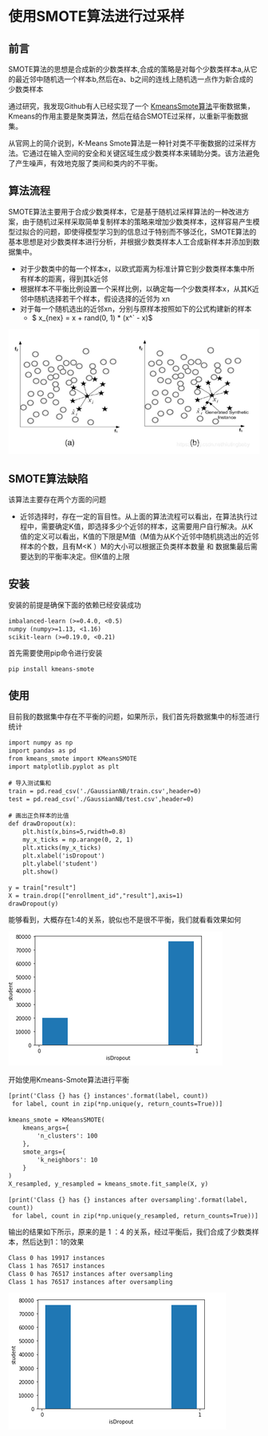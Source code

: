 # 使用SMOTE算法进行过采样

## 前言

SMOTE算法的思想是合成新的少数类样本,合成的策略是对每个少数类样本a,从它的最近邻中随机选一个样本b,然后在a、b之间的连线上随机选一点作为新合成的少数类样本

通过研究，我发现Github有人已经实现了一个 [KmeansSmote算法](https://github.com/felix-last/kmeans_smote)平衡数据集，Kmeans的作用主要是聚类算法，然后在结合SMOTE过采样，以重新平衡数据集。

从官网上的简介说到，K-Means Smote算法是一种针对类不平衡数据的过采样方法。它通过在输入空间的安全和关键区域生成少数类样本来辅助分类。该方法避免了产生噪声，有效地克服了类间和类内的不平衡。

## 算法流程

SMOTE算法主要用于合成少数类样本，它是基于随机过采样算法的一种改进方案，由于随机过采样采取简单复制样本的策略来增加少数类样本，这样容易产生模型过拟合的问题，即使得模型学习到的信息过于特别而不够泛化，SMOTE算法的基本思想是对少数类样本进行分析，并根据少数类样本人工合成新样本并添加到数据集中。

- 对于少数类中的每一个样本x，以欧式距离为标准计算它到少数类样本集中所有样本的距离，得到其k近邻
- 根据样本不平衡比例设置一个采样比例，以确定每一个少数类样本x，从其K近邻中随机选择若干个样本，假设选择的近邻为 xn
- 对于每一个随机选出的近邻xn，分别与原样本按照如下的公式构建新的样本
  - $ x_{nex} = x + rand(0, 1) * (x^` - x)$

![image-20201028220353900](images/image-20201028220353900.png)

## SMOTE算法缺陷

该算法主要存在两个方面的问题

- 近邻选择时，存在一定的盲目性。从上面的算法流程可以看出，在算法执行过程中，需要确定K值，即选择多少个近邻的样本，这需要用户自行解决。从K值的定义可以看出，K值的下限是M值（M值为从K个近邻中随机挑选出的近邻样本的个数，且有M<K ）M的大小可以根据正负类样本数量 和 数据集最后需要达到的平衡率决定。但K值的上限

## 安装

安装的前提是确保下面的依赖已经安装成功

```
imbalanced-learn (>=0.4.0, <0.5)
numpy (numpy>=1.13, <1.16)
scikit-learn (>=0.19.0, <0.21)
```

首先需要使用pip命令进行安装

```
pip install kmeans-smote
```

## 使用

目前我的数据集中存在不平衡的问题，如果所示，我们首先将数据集中的标签进行统计

```
import numpy as np
import pandas as pd
from kmeans_smote import KMeansSMOTE
import matplotlib.pyplot as plt

# 导入测试集和
train = pd.read_csv('./GaussianNB/train.csv',header=0)
test = pd.read_csv('./GaussianNB/test.csv',header=0)

# 画出正负样本的比值
def drawDropout(x):    
    plt.hist(x,bins=5,rwidth=0.8)
    my_x_ticks = np.arange(0, 2, 1)
    plt.xticks(my_x_ticks)
    plt.xlabel('isDropout')
    plt.ylabel('student')
    plt.show()
    
y = train["result"]
X = train.drop(["enrollment_id","result"],axis=1)
drawDropout(y)    
```

能够看到，大概存在1:4的关系，貌似也不是很不平衡，我们就看看效果如何

![image-20200527221056845](images/image-20200527221056845.png)

开始使用Kmeans-Smote算法进行平衡

```
[print('Class {} has {} instances'.format(label, count))
 for label, count in zip(*np.unique(y, return_counts=True))]

kmeans_smote = KMeansSMOTE(
    kmeans_args={
        'n_clusters': 100
    },
    smote_args={
        'k_neighbors': 10
    }
)
X_resampled, y_resampled = kmeans_smote.fit_sample(X, y)

[print('Class {} has {} instances after oversampling'.format(label, count))
 for label, count in zip(*np.unique(y_resampled, return_counts=True))]
```

输出的结果如下所示，原来的是 1 ：4 的关系，经过平衡后，我们合成了少数类样本，然后达到1：1的效果

```
Class 0 has 19917 instances
Class 1 has 76517 instances
Class 0 has 76517 instances after oversampling
Class 1 has 76517 instances after oversampling
```

![image-20200527221259769](images/image-20200527221259769.png)